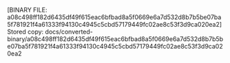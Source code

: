 [BINARY FILE: a08c498ff182d6435df49f615eac6bfbad8a5f0669e6a7d532d8b7b5be07ba5f781921f4a61333f94130c4945c5cbd57179449fc02ae8c53f3d9ca020ea2]
Stored copy: docs/converted-binary/a08c498ff182d6435df49f615eac6bfbad8a5f0669e6a7d532d8b7b5be07ba5f781921f4a61333f94130c4945c5cbd57179449fc02ae8c53f3d9ca020ea2
